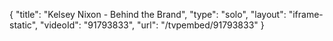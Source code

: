 {
    "title": "Kelsey Nixon - Behind the Brand",
    "type": "solo",
    "layout": "iframe-static",
    "videoId": "91793833",
    "url": "\/tvpembed\/91793833"
}